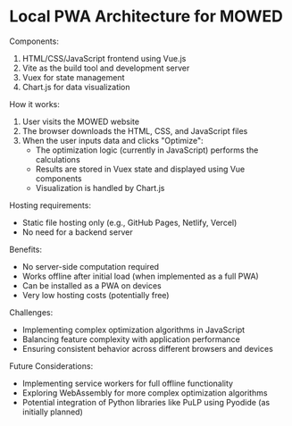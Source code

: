# Local PWA Architecture for MOWED

Components:
1. HTML/CSS/JavaScript frontend using Vue.js
2. Vite as the build tool and development server
3. Vuex for state management
4. Chart.js for data visualization

How it works:
1. User visits the MOWED website
2. The browser downloads the HTML, CSS, and JavaScript files
3. When the user inputs data and clicks "Optimize":
   - The optimization logic (currently in JavaScript) performs the calculations
   - Results are stored in Vuex state and displayed using Vue components
   - Visualization is handled by Chart.js

Hosting requirements:
- Static file hosting only (e.g., GitHub Pages, Netlify, Vercel)
- No need for a backend server

Benefits:
- No server-side computation required
- Works offline after initial load (when implemented as a full PWA)
- Can be installed as a PWA on devices
- Very low hosting costs (potentially free)

Challenges:
- Implementing complex optimization algorithms in JavaScript
- Balancing feature complexity with application performance
- Ensuring consistent behavior across different browsers and devices

Future Considerations:
- Implementing service workers for full offline functionality
- Exploring WebAssembly for more complex optimization algorithms
- Potential integration of Python libraries like PuLP using Pyodide (as initially planned)
